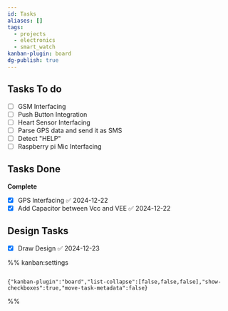 ```yaml
---
id: Tasks
aliases: []
tags:
  - projects
  - electronics
  - smart_watch
kanban-plugin: board
dg-publish: true
---
```

## Tasks To do

- [ ] GSM Interfacing
- [ ] Push Button Integration
- [ ] Heart Sensor Interfacing
- [ ] Parse GPS data and send it as SMS
- [ ] Detect "HELP"
- [ ] Raspberry pi Mic Interfacing

## Tasks Done

**Complete**
- [x] GPS Interfacing ✅ 2024-12-22
- [x] Add Capacitor between Vcc and VEE ✅ 2024-12-22

## Design Tasks

- [x] Draw Design ✅ 2024-12-23

%% kanban:settings

```

{"kanban-plugin":"board","list-collapse":[false,false,false],"show-checkboxes":true,"move-task-metadata":false}

```

%%